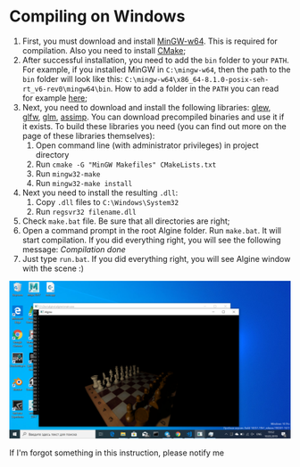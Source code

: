 # Compiling on Windows
1. First, you must download and install [MinGW-w64](https://sourceforge.net/projects/mingw-w64/). This is required for compilation. Also you need to install [CMake](https://cmake.org/download/);
2. After successful installation, you need to add the `bin` folder to your `PATH`. For example, if you installed MinGW in `C:\mingw-w64`, then the path to the `bin` folder will look like this: `C:\mingw-w64\x86_64-8.1.0-posix-seh-rt_v6-rev0\mingw64\bin`. How to add a folder in the `PATH` you can read for example [here](https://docs.alfresco.com/4.2/tasks/fot-addpath.html);
3. Next, you need to download and install the following libraries: [glew](http://glew.sourceforge.net/), [glfw](https://www.glfw.org/download.html), [glm](https://github.com/g-truc/glm), [assimp](https://github.com/assimp/assimp). You can download precompiled binaries and use it if it exists. To build these libraries you need (you can find out more on the page of these libraries themselves):
    1. Open command line (with administrator privileges) in project directory
    2. Run `cmake -G "MinGW Makefiles" CMakeLists.txt`
    3. Run `mingw32-make`
    4. Run `mingw32-make install`
4. Next you need to install the resulting `.dll`:
    1. Copy `.dll` files to `C:\Windows\System32`
    2. Run `regsvr32 filename.dll`
5. Check `make.bat` file. Be sure that all directories are right;
6. Open a command prompt in the root Algine folder. Run `make.bat`. It will start compilation. If you did everything right, you will see the following message: *Compilation done*
7. Just type `run.bat`. If you did everything right, you will see Algine window with the scene :)

![Algine on Windows](pictures/NVGF_920mx.png)

If I'm forgot something in this instruction, please notify me